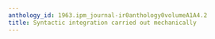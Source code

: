 ```yaml
---
anthology_id: 1963.ipm_journal-ir0anthology0volumeA1A4.2
title: Syntactic integration carried out mechanically
---
```

